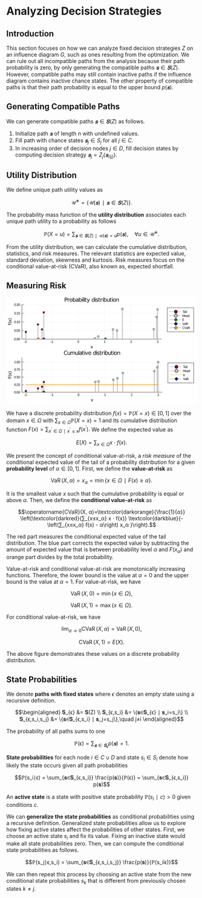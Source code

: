 # Analyzing Decision Strategies
## Introduction
This section focuses on how we can analyze fixed decision strategies $Z$ on an influence diagram $G$, such as ones resulting from the optimization. We can rule out all incompatible paths from the analysis because their path probability is zero, by only generating the compatible paths $𝐬∈𝐒(Z).$ However, compatible paths may still contain inactive paths if the influence diagram contains inactive chance states. The other property of compatible paths is that their path probability is equal to the upper bound $p(𝐬).$


## Generating Compatible Paths
We can generate compatible paths $𝐬∈𝐒(Z)$ as follows.

1) Initialize path $𝐬$ of length $n$ with undefined values.
2) Fill path with chance states $𝐬_j∈S_j$ for all $j∈C.$
3) In increasing order of decision nodes $j∈D$, fill decision states by computing decision strategy $𝐬_j=Z_j(𝐬_{I(j)}).$


## Utility Distribution
We define unique path utility values as

$$\mathcal{U}^∗=\{\mathcal{U}(𝐬)∣𝐬∈𝐒(Z)\}.$$

The probability mass function of the **utility distribution** associates each unique path utility to a probability as follows

$$ℙ(X=u)=∑_{𝐬∈𝐒(Z)∣\mathcal{U}(𝐬)=u} p(𝐬),\quad ∀u∈\mathcal{U}^∗.$$

From the utility distribution, we can calculate the cumulative distribution, statistics, and risk measures. The relevant statistics are expected value, standard deviation, skewness and kurtosis. Risk measures focus on the conditional value-at-risk (CVaR), also known as, expected shortfall.


## Measuring Risk
![](figures/risk_measures.svg)

We have a discrete probability distribution $f(x)=ℙ(X=x)∈[0, 1]$ over the domain $x∈Ω$ with $∑_{x∈Ω}ℙ(X=x)=1$ and its cumulative distribution function $F(x) = ∑_{x^′∈Ω∣x^′≤x}f(x^′).$ We define the expected value as

$$E(X)=∑_{x∈Ω} x ⋅ f(x).$$

We present the concept of conditional value-at-risk, a *risk measure* of the conditional expected value of the tail of a probability distribution for a given **probability level** of $α∈[0, 1].$ First, we define the **value-at-risk** as

$$\operatorname{VaR}(X, α) = x_α = \min\{x∈Ω ∣ F(x) ≥ α\}.$$

It is the smallest value $x$ such that the cumulative probability is equal or above $α.$ Then, we define the **conditional value-at-risk** as

$$\operatorname{CVaR}(X, α)=\textcolor{darkorange}{\frac{1}{α}} \left(\textcolor{darkred}{∑_{x≤x_α} x ⋅ f(x)} \textcolor{darkblue}{- \left(∑_{x≤x_α} f(x) - α\right) x_α }\right).$$

The red part measures the conditional expected value of the tail distribution. The blue part corrects the expected value by subtracting the amount of expected value that is between probability level $α$ and $F(x_α)$ and orange part divides by the total probability.

Value-at-risk and conditional value-at-risk are monotonically increasing functions. Therefore, the lower bound is the value at $α=0$ and the upper bound is the value at $α=1.$ For value-at-risk, we have

$$\operatorname{VaR}(X, 0) = \min \{x∈Ω\},$$

$$\operatorname{VaR}(X, 1) = \max \{x∈Ω\}.$$

For conditional value-at-risk, we have

$$\lim_{α→0} \operatorname{CVaR}(X, α) = \operatorname{VaR}(X, 0),$$

$$\operatorname{CVaR}(X, 1) = E(X).$$

The above figure demonstrates these values on a discrete probability distribution.


## State Probabilities
We denote **paths with fixed states** where $ϵ$ denotes an empty state using a recursive definition.

$$\begin{aligned}
𝐒_{ϵ} &= 𝐒(Z) \\
𝐒_{ϵ,s_i} &= \{𝐬∈𝐒_{ϵ} ∣ 𝐬_i=s_i\} \\
𝐒_{ϵ,s_i,s_j} &= \{𝐬∈𝐒_{ϵ,s_i} ∣ 𝐬_j=s_j\},\quad j≠i
\end{aligned}$$

The probability of all paths sums to one

$$ℙ(ϵ) = \sum_{𝐬∈𝐒_ϵ} p(𝐬) = 1.$$

**State probabilities** for each node $i∈C∪D$ and state $s_i∈S_i$ denote how likely the state occurs given all path probabilities

$$ℙ(s_i∣ϵ) = \sum_{𝐬∈𝐒_{ϵ,s_i}} \frac{p(𝐬)}{ℙ(ϵ)} = \sum_{𝐬∈𝐒_{ϵ,s_i}} p(𝐬)$$

An **active state** is a state with positive state probability $ℙ(s_i∣c)>0$ given conditions $c.$

We can **generalize the state probabilities** as conditional probabilities using a recursive definition. Generalized state probabilities allow us to explore how fixing active states affect the probabilities of other states. First, we choose an active state $s_i$ and fix its value. Fixing an inactive state would make all state probabilities zero. Then, we can compute the conditional state probabilities as follows.

$$ℙ(s_j∣ϵ,s_i) = \sum_{𝐬∈𝐒_{ϵ,s_i,s_j}} \frac{p(𝐬)}{ℙ(s_i∣ϵ)}$$

We can then repeat this process by choosing an active state from the new conditional state probabilities $s_k$ that is different from previously chosen states $k≠j.$
